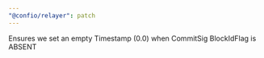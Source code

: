 ```yaml
---
"@confio/relayer": patch
---
```


Ensures we set an empty Timestamp (0.0) when CommitSig BlockIdFlag is ABSENT

